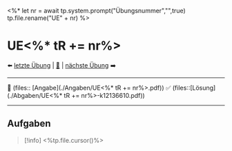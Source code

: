 <%*
let nr = await tp.system.prompt("Übungsnummer","",true)
tp.file.rename("UE" + nr)
%>

# UE<%* tR += nr%>

⬅️ <a href="./UE<%* tR += (parseInt(nr) - 1) %>.md" class="internal-link">letzte Übung</a> | [📓]({NOTES}%20Elektrische%20Messtechnik%20und%20Sensorik%20UE.md) | <a href="./UE<%* tR += (parseInt(nr) + 1) %>.md" class="internal-link">nächste Übung</a> ➡️ 

---

📝 (files:: [Angabe](./Angaben/UE<%* tR += nr%>.pdf))
✅ (files::[Lösung](./Abgaben/UE<%* tR += nr%>-k12136610.pdf))

---

## Aufgaben

> [!info] <%tp.file.cursor()%>